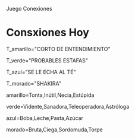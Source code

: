 Juego Conexiones
# Consxiones Hoy #

T_amarillo="CORTO DE ENTENDIMIENTO"

T_verde="PROBABLES ESTAFAS"

T_azul="SE LE ECHA AL TÉ"

T_morado="SHAKIRA"

amarillo=Tonta,Inútil,Necia,Estúpida

verde=Vidente,Sanadora,Teleoperadora,Astróloga 

azul=Boba,Leche,Pasta,Azúcar

morado=Bruta,Ciega,Sordomuda,Torpe